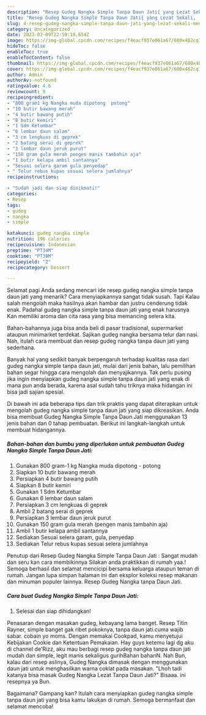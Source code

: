 ```yaml
---
description: "Resep Gudeg Nangka Simple Tanpa Daun Jati{ yang Lezat Sekali,  Menu Buat lebaran"
title: "Resep Gudeg Nangka Simple Tanpa Daun Jati{ yang Lezat Sekali,  Menu Buat lebaran"
slug: 4-resep-gudeg-nangka-simple-tanpa-daun-jati-yang-lezat-sekali-menu-buat-lebaran
category: Uncategorized
date: 2023-03-09T22:59:19.654Z
image: https://img-global.cpcdn.com/recipes/f4eacf937e061a67/680x482cq70/gudeg-nangka-simple-tanpa-daun-jati-foto-resep-utama.jpg
hideToc: false
enableToc: true
enableTocContent: false
thumbnail: https://img-global.cpcdn.com/recipes/f4eacf937e061a67/680x482cq70/gudeg-nangka-simple-tanpa-daun-jati-foto-resep-utama.jpg
cover: https://img-global.cpcdn.com/recipes/f4eacf937e061a67/680x482cq70/gudeg-nangka-simple-tanpa-daun-jati-foto-resep-utama.jpg
author: Admin
authorAv: notfound
ratingvalue: 4.6
reviewcount: 9
recipeingredient:
- "800 gram1 kg Nangka muda dipotong  potong"
- "10 butir bawang merah"
- "4 butir bawang putih"
- "8 butir kemiri"
- "1 Sdm Ketumbar"
- "6 lembar daun salam"
- "3 cm lengkuas di geprek"
- "2 batang serai di geprek"
- "3 lembar daun jeruk purut"
- "150 gram gula merah pengen manis tambahin aja"
- "1 butir kelapa ambil santannya"
- "Sesuai selera garam gula penyedap"
- " Telur rebus kupas sesuai selera jumlahnya"
recipeinstructions:

- "Sudah jadi dan siap dinikmati!"
categories:
- Resep
tags:
- gudeg
- nangka
- simple

katakunci: gudeg nangka simple 
nutrition: 196 calories
recipecuisine: Indonesian
preptime: "PT34M"
cooktime: "PT39M"
recipeyield: "2"
recipecategory: Dessert

---
```



Selamat pagi Anda sedang mencari ide resep gudeg nangka simple tanpa daun jati yang menarik? Cara menyiapkannya sangat tidak susah. Tapi Kalau salah mengolah maka hasilnya akan hambar dan justru cenderung tidak enak. Padahal gudeg nangka simple tanpa daun jati yang enak harusnya Kan memiliki aroma dan cita rasa yang bisa memancing selera kita.


Bahan-bahannya juga bisa anda beli di pasar tradisional, supermarket ataupun minimarket terdekat. Sajikan gudeg nangka bersama telur dan nasi. Nah, itulah cara membuat dan resep gudeg nangka tanpa daun jati yang sederhana.

Banyak hal yang sedikit banyak berpengaruh terhadap kualitas rasa dari gudeg nangka simple tanpa daun jati, mulai dari jenis bahan, lalu pemilihan bahan segar hingga cara mengolah dan menyajikannya. Tak perlu pusing jika ingin menyiapkan gudeg nangka simple tanpa daun jati yang enak di mana pun anda berada, karena asal sudah tahu triknya maka hidangan ini bisa jadi sajian spesial.


Di bawah ini ada beberapa tips dan trik praktis yang dapat diterapkan untuk mengolah gudeg nangka simple tanpa daun jati yang siap dikreasikan. Anda bisa membuat Gudeg Nangka Simple Tanpa Daun Jati menggunakan 13 jenis bahan dan 0 tahap pembuatan. Berikut ini langkah-langkah untuk membuat hidangannya.

<!--inarticleads1-->

##### Bahan-bahan dan bumbu yang diperlukan untuk pembuatan Gudeg Nangka Simple Tanpa Daun Jati:

1. Gunakan 800 gram-1 kg Nangka muda dipotong - potong
1. Siapkan 10 butir bawang merah
1. Persiapkan 4 butir bawang putih
1. Siapkan 8 butir kemiri
1. Gunakan 1 Sdm Ketumbar
1. Gunakan 6 lembar daun salam
1. Persiapkan 3 cm lengkuas di geprek
1. Ambil 2 batang serai di geprek
1. Persiapkan 3 lembar daun jeruk purut
1. Gunakan 150 gram gula merah (pengen manis tambahin aja)
1. Ambil 1 butir kelapa ambil santannya
1. Sediakan Sesuai selera garam, gula, penyedap
1. Sediakan  Telur rebus kupas sesuai selera jumlahnya


Penutup dari Resep Gudeg Nangka Simple Tanpa Daun Jati : Sangat mudah dan seru kan cara membikinnya Silakan anda praktikkan di rumah yaa.! Semoga berhasil dan selamat mencicipi bersama keluarga ataupun teman di rumah. Jangan lupa simpan halaman ini dan eksplor koleksi resep makanan dan minuman populer lainnya. Resep Gudeg Nangka tanpa Daun Jati. 

<!--inarticleads2-->

##### Cara buat Gudeg Nangka Simple Tanpa Daun Jati:


1. Selesai dan siap dihidangkan!

Penasaran dengan masakan gudeg, kebayang lama banget. Resep Titin Rayner, simple banget gak ribet pokoknya, tanpa daun jati.cuma wajib sabar. cobain yo moms. Dengan memakai Cookpad, kamu menyetujui Kebijakan Cookie dan Ketentuan Pemakaian. Hay guys ketemu lagi dg aku di channel de&#39;Rizz, aku mau berbagi resep gudeg nangka tanpa daun jati mudah dan simple, legit manis sekaligus gurihBahan bahanN. Nah Bun, kalau dari resep aslinya, Gudeg Nangka dimasak dengan menggunakan daun jati untuk menghasilkan warna coklat pada masakan. &#34;Lhoh tadi katanya bisa masak Gudeg Nangka Lezat Tanpa Daun Jati?&#34; Bisaaa. ini resepnya ya Bun. 

Bagaimana? Gampang kan? Itulah cara menyiapkan gudeg nangka simple tanpa daun jati yang bisa kamu lakukan di rumah. Semoga bermanfaat dan selamat mencoba!
